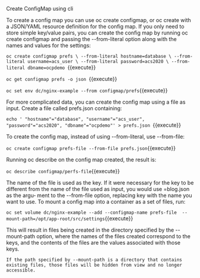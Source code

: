 Create ConfigMap using cli


To create a config map you can use oc create configmap, or oc create with a
JSON/YAML resource definition for the config map.
If you only need to store simple key/value pairs, you can create the config map by
running oc create configmap and passing the --from-literal option along with
the names and values for the settings:

`oc create configmap prefs \
 --from-literal hostname=database \
 --from-literal username=acs_user \
 --from-literal password=acs2020 \
  --from-literal dbname=ocpdemo `{{execute}}
  
  
`oc get configmap prefs -o json `{{execute}}


`oc set env dc/nginx-example --from configmap/prefs`{{execute}}



For more complicated data, you can create the config map using a file as input. Create
a file called prefs.json containing:

`echo '
 "hostname"="database",
 "username"="acs_user",
 "password"="acs2020",
 "dbname"="ocpdemo"' > prefs.json `{{execute}}


To create the config map, instead of using --from-literal, use --from-file:


`oc create configmap prefs-file --from-file prefs.json`{{execute}}

Running oc describe on the config map created, the result is:

`oc describe configmap/perfs-file`{{execute}}


The name of the file is used as the key. If it were necessary for the key to be different
from the name of the file used as input, you would use <key>=blog.json as the argu‐
ment to the --from-file option, replacing key with the name you want to use.
To mount a config map into a container as a set of files, run:

`oc set volume dc/nginx-example --add --configmap-name prefs-file  --mount-path=/opt/app-root/src/settings`{{execute}}

 
 This will result in files being created in the directory specified by the --mount-path
option, where the names of the files created correspond to the keys, and the contents
of the files are the values associated with those keys.

`If the path specified by --mount-path is a directory that contains
existing files, those files will be hidden from view and no longer
accessible.`

 